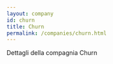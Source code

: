 ```yaml
---
layout: company
id: churn
title: Churn
permalink: /companies/churn.html
---
```


Dettagli della compagnia Churn